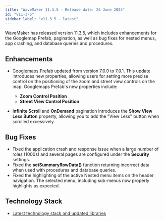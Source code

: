 ```yaml
---
title: "WaveMaker 11.3.5 - Release date: 26 June 2023"
id: "v11-3-5"
sidebar_label: "v11.3.5 - latest"
---
```


WaveMaker has released version 11.3.5, which includes enhancements for the Googlemap Prefab, pagination, as well as bug fixes for nested menus, app crashing, and database queries and procedures.

## Enhancements


- [Googlemaps Prefab](/learn/app-development/widgets/prefab/googlemaps/) updated from version 7.0.0 to 7.0.1. This update introduces new properties, allowing users for setting more precise control on the positioning of the zoom and street view controls on the map. Googlemaps Prefab's new properties include: 
    - **Zoom Control Position**
    - **Street View Control Position**  

- **Infinite Scroll** and **OnDemand** pagination introduces the **Show View Less Button** property, allowing you to add the "View Less" button when scrolled excessively.

## Bug Fixes

- Fixed the application crash and response issue when a large number of roles (1000s) and several pages are configured under the **Security** settings.
- Fixed the **setSummaryRowData()** function returning incorrect data when used with procedures and database queries.
- Fixed the highlighting of the active Nested menu items on the header navigation. The selected menu, including sub-menus now properly highlights as expected.

## Technology Stack

- [Latest technology stack and updated libraries ](/learn/wavemaker-release-notes#technology-stack) 